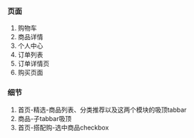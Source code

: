 ### 页面
1. 购物车
2. 商品详情
3. 个人中心
4. 订单列表
5. 订单详情页
6. 购买页面

### 细节
1. 首页-精选-商品列表、分类推荐以及这两个模块的吸顶tabbar
2. 商品-子tabbar吸顶
3. 首页-搭配购-选中商品checkbox